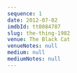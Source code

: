 ```yaml
---
sequence: 1
date: 2012-07-02
imdbId: tt0084787
slug: the-thing-1982
venue: The Black Cat
venueNotes: null
medium: null
mediumNotes: null
---
```


